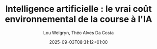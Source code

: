 ---
layout: post
title: "Intelligence artificielle : le vrai coût environnemental de la course à l'IA"
link: https://bonpote.com/intelligence-artificielle-le-vrai-cout-environnemental-de-la-course-a-lia/
author: "Lou Welgryn, Théo Alves Da Costa"
published_date: "02/09/2025"
description: Nous commencerons par définir ce qu’est l’intelligence artificielle, son évolution récente, les acteurs qui la sous-tendent et détaillerons le fonctionnement particulier des IA génératives. Puis dans un second temps nous décrirons l’infrastructure matérielle qui la soutient. Loin de flotter au-dessus de toute réalité physique, comme le champ lexical du “cloud” et de la “dématérialisation” aime à nous le faire croire, ces technologies ont des conséquences matérielles très tangibles. 
language: "fr"
categories: "articles"
tags: "écologie ia"
og-tags: "écologie ia"
date: "2025-09-03T08:31:12+01:00"
permalink: /:categories/:year/:month/:day/:title/
---